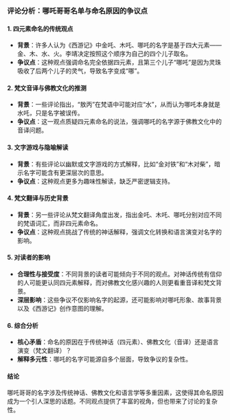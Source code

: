 ### 评论分析：哪吒哥哥名单与命名原因的争议点

#### 1. 四元素命名的传统观点
- **背景**：许多人认为《西游记》中金吒、木吒、哪吒的名字是基于四大元素——金、木、水、火。李靖决定按照这个顺序为自己的四个儿子取名。
- **争议点**：这种观点强调命名完全依据四元素，且第三个儿子“哪吒”是因为灵珠吸收了后两个儿子的灵气，导致名字变成“哪”。

#### 2. 梵文音译与佛教文化的推测
- **背景**：一些评论指出，“敖丙”在梵语中可能对应“水”，从而认为哪吒本身就是水吒，只是名字被误传。
- **争议点**：这一观点质疑四元素命名的说法，强调哪吒的名字源于佛教文化中的音译问题。

#### 3. 文字游戏与隐喻解读
- **背景**：有些评论以幽默或文字游戏的方式解释，比如“金对铁”和“木对柴”，暗示名字可能含有更深层次的意思。
- **争议点**：这种观点更多为趣味性解读，缺乏严密逻辑支持。

#### 4. 梵文翻译与历史背景
- **背景**：另一些评论从梵文翻译角度出发，指出金吒、木吒、哪吒分别对应不同的梵语词汇，而非四元素命名。
- **争议点**：这种观点挑战了传统的神话解释，强调文化转换和语言演变对名字的影响。

#### 5. 对读者的影响
- **合理性与接受度**：不同背景的读者可能倾向于不同的观点。对神话传统有信仰的人可能更认同四元素解释，而对佛教文化感兴趣的人则更看重音译和梵文背景。
- **深层影响**：这些争议不仅影响名字的起源，还可能影响对哪吒形象、故事背景以及《西游记》创作意图的理解。

#### 6. 综合分析
- **核心矛盾**：命名的原因在于传统神话（四元素）、佛教文化（音译）还是语言演变（梵文翻译）？
- **解释多元性**：哪吒的名字可能源自多个层面，导致争议的复杂性。

#### 结论
哪吒哥哥的名字涉及传统神话、佛教文化和语言学等多重因素，这使得其命名原因成为一个引人深思的话题。不同观点提供了丰富的视角，但也带来了讨论的复杂性。
